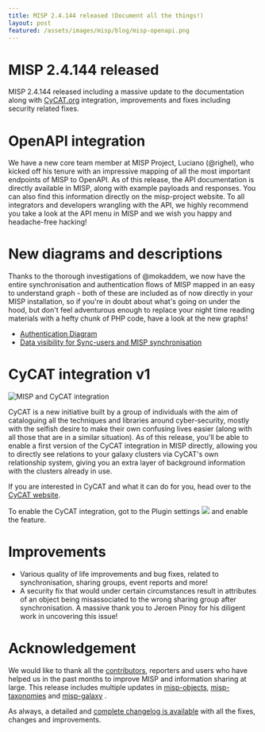 ```yaml
---
title: MISP 2.4.144 released (Document all the things!)
layout: post
featured: /assets/images/misp/blog/misp-openapi.png
---
```


# MISP 2.4.144 released

MISP 2.4.144 released including a massive update to the documentation along with [CyCAT.org](https://www.cycat.org/) integration, improvements and fixes  including security related fixes.

# OpenAPI integration

We have a new core team member at MISP Project, Luciano (@righel), who kicked off his tenure with an impressive mapping of all the most important endpoints of MISP to OpenAPI. As of this release, the API documentation is directly available in MISP, along with example payloads and responses. You can also find this information directly on the misp-project website. To all integrators and developers wrangling with the API, we highly recommend you take a look at the API menu in MISP and we wish you happy and headache-free hacking!

# New diagrams and descriptions

Thanks to the thorough investigations of @mokaddem, we now have the entire synchronisation and authentication flows of MISP mapped in an easy to understand graph - both of these are included as of now directly in your MISP installation, so if you're in doubt about what's going on under the hood, but don't feel adventurous enough to replace your night time reading materials with a hefty chunk of PHP code, have a look at the new graphs!

- [Authentication Diagram](https://github.com/MISP/MISP/tree/2.4/docs/generic/Authentication%20Diagram)
- [Data visibility for Sync-users and MISP synchronisation](https://github.com/MISP/MISP/tree/2.4/docs/generic/Synchronisation)

# CyCAT integration v1

![MISP and CyCAT integration](https://www.misp-project.org/assets/images/misp/blog/cycat-misp.png)

CyCAT is a new initiative built by a group of individuals with the aim of cataloguing all the techniques and libraries around cyber-security, mostly with the selfish desire to make their own confusing lives easier (along with all those that are in a similar situation). As of this release, you'll be able to enable a first version of the CyCAT integration in MISP directly, allowing you to directly see relations to your galaxy clusters via CyCAT's own relationship system, giving you an extra layer of background information with the clusters already in use.

If you are interested in CyCAT and what it can do for you, head over to the [CyCAT website](https://cycat.org/).

To enable the CyCAT integration, got to the Plugin settings ![](https://www.misp-project.org/assets/images/misp/blog/cycat-enabled.png) and enable the feature.

# Improvements

- Various quality of life improvements and bug fixes, related to synchronisation, sharing groups, event reports and more!
- A security fix that would under certain circumstances result in attributes of an object being misassociated to the wrong sharing group after synchronisation. A massive thank you to Jeroen Pinoy for his diligent work in uncovering this issue!

# Acknowledgement

We would like to thank all the [contributors](https://www.misp-project.org/contributors), reporters and users who have helped us in the past months to improve MISP and information sharing at large. This release includes multiple updates in [misp-objects](https://www.misp-project.org/objects.html), [misp-taxonomies](https://www.misp-project.org/taxonomies.html) and [misp-galaxy](https://www.misp-project.org/galaxy.html)
.

As always, a detailed and [complete changelog is available](https://www.misp-project.org/Changelog.txt) with all the fixes, changes and improvements.


